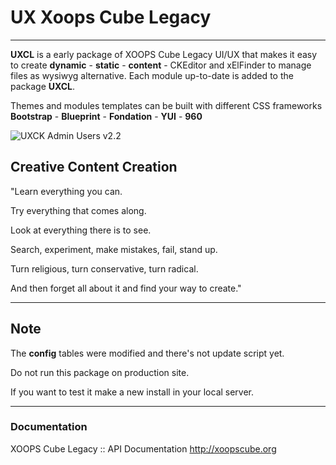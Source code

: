 
# UX Xoops Cube Legacy

***

**UXCL** is a early package of XOOPS Cube Legacy UI/UX that makes it easy to create **dynamic** - **static** - **content** - CKEditor and xElFinder to manage files as wysiwyg alternative. Each module up-to-date is added to the package **UXCL**.

Themes and modules templates can be built with different CSS frameworks 
**Bootstrap** - **Blueprint** - **Fondation** - **YUI** - **960**

![UXCK Admin Users v2.2](https://lh3.googleusercontent.com/-zvk7AYsIJlY/T-12NfS-f8I/AAAAAAAAEbg/UAthIRFSxNE/s680/uxcl.jpg "UXCL v2.2")


## Creative Content Creation

"Learn everything you can.

Try everything that comes along.

Look at everything there is to see.

Search, experiment, make mistakes, fail, stand up.

Turn religious, turn conservative, turn radical.

And then forget all about it and find your way to create."



***

## Note

The **config** tables were modified and there's not update script yet.

Do not run this package on production site.

If you want to test it make a new install in your local server. 

***

### Documentation

XOOPS Cube Legacy :: API Documentation
<http://xoopscube.org>